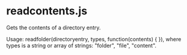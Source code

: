 # readcontents.js
Gets the contents of a directory entry.

Usage: readfolder(directoryentry, types, function(contents) { }), where types is a string or array of strings: "folder", "file", "content".
